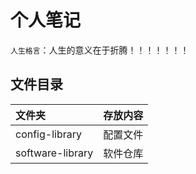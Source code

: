 # 个人笔记
`人生格言`：人生的意义在于折腾！！！！！！！

## 文件目录
| 文件夹 | 存放内容 |
|:--- | :--- |
| config-library | 配置文件 |
| software-library | 软件仓库 |
